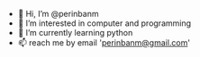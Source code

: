 - 👋 Hi, I’m @perinbanm
- 👀 I’m interested in computer and programming
- 🌱 I’m currently learning python
- 📫 reach me by email 'perinbanm@gmail.com'

<!---
perinbanm/perinbanm is a ✨ special ✨ repository because its `README.md` (this file) appears on your GitHub profile.
You can click the Preview link to take a look at your changes.
--->
